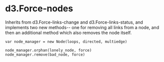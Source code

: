 # d3.Force-nodes #

Inherits from d3.Force-links-change and d3.Force-links-status, and implements
two new methods-- one for removing all links from a node, and then an
additional method which also removes the node itself.

```
var node_manager = new Node(loops, directed, multiedge)

node_manager.orphan(lonely_node, force)
node_manager.remove(bad_node, force)
```
